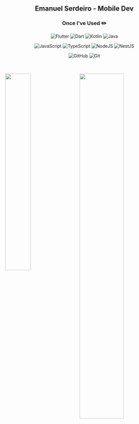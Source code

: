 <div align="center">  
  <br>

  ## Emanuel Serdeiro - Mobile Dev 
 
  ### Once I've Used ✏️
  ![Flutter](https://img.shields.io/badge/flutter-blue.svg?style=for-the-badge&logo=flutter&logoColor=white)
  ![Dart](https://img.shields.io/badge/dart-%230175C2.svg?style=for-the-badge&logo=dart&logoColor=white)
  ![Kotlin](https://img.shields.io/badge/kotlin-%237F52FF.svg?style=for-the-badge&logo=kotlin&logoColor=white)
  ![Java](https://img.shields.io/badge/java-%23ED8B00.svg?style=for-the-badge&logo=openjdk&logoColor=white)

  ![JavaScript](https://img.shields.io/badge/javascript-%23323330.svg?style=for-the-badge&logo=javascript&logoColor=%23F7DF1E)
  ![TypeScript](https://img.shields.io/badge/typescript-%23007ACC.svg?style=for-the-badge&logo=typescript&logoColor=white)
  ![NodeJS](https://img.shields.io/badge/node.js-6DA55F?style=for-the-badge&logo=node.js&logoColor=white)
  ![NestJS](https://img.shields.io/badge/nestjs-%23E0234E.svg?style=for-the-badge&logo=nestjs&logoColor=white)
    
  ![GitHub](https://img.shields.io/badge/github-%23121011.svg?style=for-the-badge&logo=github&logoColor=white)
  ![Git](https://img.shields.io/badge/git-%23F05033.svg?style=for-the-badge&logo=git&logoColor=white)
</div>

  <br>
<div>
  <br>
   <img align="left" width=40% src="https://github-readme-stats.vercel.app/api/top-langs/?username=eserdeiro&theme=dark&layout=compact&langs_count=10"/>
   <img align="right" width="53%" src="https://github-readme-stats.vercel.app/api?username=eserdeiro&show_icons=true&theme=dark&hide="/>
</div>

   <br>
   
<br/>
